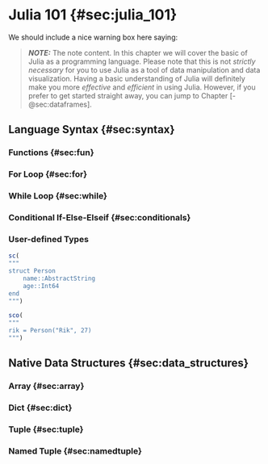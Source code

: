 # Julia 101 {#sec:julia_101}

We should include a nice warning box here saying:

> **_NOTE:_**  The note content.
> In this chapter we will cover the basic of Julia as a programming language.
> Please note that this is not *strictly necessary* for you to use Julia as a tool of data manipulation and data visualization.
> Having a basic understanding of Julia will definitely make you more *effective* and *efficient* in using Julia.
> However, if you prefer to get started straight away, you can jump to Chapter [-@sec:dataframes].

## Language Syntax {#sec:syntax}
### Functions {#sec:fun}
### For Loop {#sec:for}
### While Loop {#sec:while}
### Conditional If-Else-Elseif {#sec:conditionals}
### User-defined Types

```jl
sc(
"""
struct Person
    name::AbstractString
    age::Int64
end
""")
```

```jl
sco(
"""
rik = Person("Rik", 27)
""")
```

## Native Data Structures {#sec:data_structures}
### Array {#sec:array}
### Dict {#sec:dict}
### Tuple {#sec:tuple}
### Named Tuple {#sec:namedtuple}

